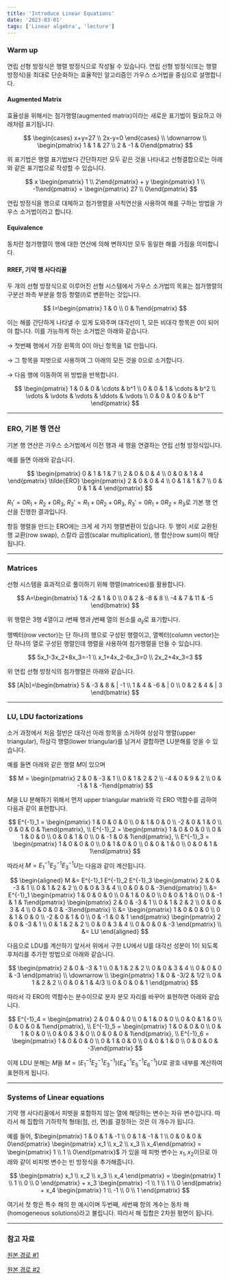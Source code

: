 ```yaml
---
title: 'Introduce Linear Equations'
date: '2023-03-01'
tags: ['Linear algebra', 'lecture']
---
```


### Warm up

연립 선형 방정식은 행렬 방정식으로 작성될 수 있습니다. 연립 선형 방정식(또는 행렬 방정식)을 최대로 단순화하는 효율적인 알고리즘인 가우스 소거법을 중심으로 설명합니다.

#### Augmented Matrix

효율성을 위해서는 첨가행렬(augmented matrix)이라는 새로운 표기법이 필요하고 아래처럼 표기됩니다.

$$
\begin{cases} x+y=27 \\ 2x-y=0 \end{cases} \\
\downarrow \\
\begin{pmatrix} 1 & 1 & 27 \\ 2 & -1 & 0\end{pmatrix}
$$

위 표기법은 행렬 표기법보다 간단하지만 모두 같은 것을 나타내고 선형결합으로는 아래와 같은 표기법으로 작성할 수 있습니다.

$$
x \begin{pmatrix} 1 \\ 2\end{pmatrix} + y \begin{pmatrix} 1 \\ -1\end{pmatrix} = \begin{pmatrix} 27 \\ 0\end{pmatrix}
$$

연립 방정식을 행으로 대체하고 첨가행렬을 사칙연산을 사용하여 해를 구하는 방법을 가우스 소거법이라고 합니다.

#### Equivalence

동치란 첨가행렬이 행에 대한 연산에 의해 변하지만 모두 동일한 해를 가짐을 의미합니다.

#### RREF, 기약 행 사다리꼴

두 개의 선형 방정식으로 이루어진 선형 시스템에서 가우스 소거법의 목표는 첨가행렬의 구분선 좌측 부분을 항등 항렬$(I)$로 변환하는 것입니다.

$$
I=\begin{pmatrix} 1 & 0 \\ 0 & 1\end{pmatrix}
$$

이는 해를 간단하게 나타낼 수 있게 도와주며 대각선이 1, 모든 비대각 항목은 0이 되어야 합니다. 이를 가능하게 하는 소거법은 아래와 같습니다.

$\rightarrow$ 첫번째 행에서 가장 왼쪽의 0이 아닌 항목을 1로 만듭니다.

$\rightarrow$ 그 항목을 피벗으로 사용하여 그 아래의 모든 것을 0으로 소거합니다.

$\rightarrow$ 다음 행에 이동하여 위 방법을 반복합니다.

$$
\begin{pmatrix}
1 & 0 & 0 & \cdots & b^1 \\
0 & 0 & 1 & \cdots & b^2 \\
\vdots & \vdots & \vdots & \ddots & \vdots \\
0 & 0 & 0 & 0 & b^T
\end{pmatrix}
$$

---

### ERO, 기본 행 연산

기본 행 연산은 가우스 소거법에서 이전 행과 새 행을 연결하는 연립 선형 방정식입니다.

예를 들면 아래와 같습니다.

$$
\begin{pmatrix}
0 & 1 & 1 & 7 \\
2 & 0 & 0 & 4 \\
0 & 0 & 1 & 4
\end{pmatrix}
\tilde{ERO}
\begin{pmatrix}
2 & 0 & 0 & 4 \\
0 & 1 & 1 & 7 \\
0 & 0 & 1 & 4
\end{pmatrix}
$$

$R_1' = 0R_1 + R_2 + 0R_3$, $R_2' = R_1 + 0R_2 + 0R_3$, $R_3' = 0R_1 + 0R_2 + R_3$로 기본 행 연산을 진행한 결과입니다.

항등 행렬을 만드는 ERO에는 크게 세 가지 행렬변환이 있습니다. 두 행이 서로 교환된 행 교환(row swap), 스칼라 곱셈(scalar multiplication), 행 합산(row sum)이 해당됩니다.

---

### Matrices

선형 시스템을 효과적으로 풀이하기 위해 행렬(matrices)를 활용합니다.

$$
A=\begin{bmatrix} 1 & -2 & 1 & 0 \\
0 & 2 & -8 & 8 \\
-4 & 7 & 11 & -5 
\end{bmatrix}
$$

위 행렬은 3행 4열이고 $i$번째 행과 $j$번째 열의 원소를 $a_{ij}$로 표기합니다.

행벡터(row vector)는 단 하나의 행으로 구성된 행렬이고, 열벡터(column vector)는 단 하나의 열로 구성된 행렬인데 행렬을 사용하여 첨가행렬을 만들 수 있습니다.

$$
5x_1-3x_2+8x_3=-1 \\
x_1+4x_2-6x_3=0 \\
2x_2+4x_3=3
$$

위 연립 선형 방정식의 첨가행렬은 아래와 같습니다.

$$
[A|b]=\begin{bmatrix} 5 & -3 & 8 & | -1 \\
1 & 4 & -6 & | 0 \\
0 & 2 & 4 & | 3 
\end{bmatrix}
$$

---

### LU, LDU factorizations

소거 과정에서 처음 절반은 대각선 아래 항목을 소거하여 상삼각 행렬(upper triangular), 하삼각 행렬(lower triangular)를 남겨서 결합하면 LU분해를 얻을 수 있습니다.

예를 들면 아래와 같은 행렬 $M$이 있으며

$$
M = \begin{pmatrix} 2 & 0 & -3 & 1 \\ 0 & 1 & 2 & 2 \\ -4 & 0 & 9 & 2 \\ 0 & -1 & 1 & -1\end{pmatrix}
$$

$M$을 LU 분해하기 위해서 먼저 upper triangular matrix와 각 ERO 역함수를 곱하여 다음과 같이 표현합니다.

$$
E^{-1}_1 = \begin{pmatrix} 1 & 0 & 0 & 0 \\ 0 & 1 & 0 & 0 \\ -2 & 0 & 1 & 0 \\ 0 & 0 & 0 & 1\end{pmatrix}, \\
E^{-1}_2 = \begin{pmatrix} 1 & 0 & 0 & 0 \\ 0 & 1 & 0 & 0 \\ 0 & 0 & 1 & 0 \\ 0 & -1 & 0 & 1\end{pmatrix}, \\
E^{-1}_3 = \begin{pmatrix} 1 & 0 & 0 & 0 \\ 0 & 1 & 0 & 0 \\ 0 & 0 & 1 & 0 \\ 0 & 0 & 1 & 1\end{pmatrix}
$$

따라서 $M = E^{-1}_1 E^{-1}_2 E^{-1}_3 U$는 다음과 같이 계산됩니다.

$$
\begin{aligned}
M &= E^{-1}_1 E^{-1}_2 E^{-1}_3 \begin{pmatrix} 2 & 0 & -3 & 1 \\ 0 & 1 & 2 & 2 \\ 0 & 0 & 3 & 4 \\ 0 & 0 & 0 & -3\end{pmatrix} \\
&= E^{-1}_1 \begin{pmatrix} 1 & 0 & 0 & 0 \\ 0 & 1 & 0 & 0 \\ 0 & 0 & 1 & 0 \\ 0 & -1 & 1 & 1\end{pmatrix} \begin{pmatrix} 2 & 0 & -3 & 1 \\ 0 & 1 & 2 & 2 \\ 0 & 0 & 3 & 4 \\ 0 & 0 & 0 & -3\end{pmatrix} \\
&= \begin{pmatrix} 
1 & 0 & 0 & 0 \\
0 & 1 & 0 & 0 \\
-2 & 0 & 1 & 0 \\
0 & -1 & 0 & 1
\end{pmatrix}
\begin{pmatrix}
2 & 0 & -3 & 1 \\
0 & 1 & 2 & 2 \\
0 & 0 & 3 & 4 \\
0 & 0 & 0 & -3
\end{pmatrix} \\
&= LU
\end{aligned}
$$

다음으로 LDU를 계산하기 앞서서 위에서 구한 LU에서 U를 대각선 성분이 1이 되도록 후처리를 추가한 방법으로 아래와 같습니다.

$$
\begin{pmatrix}
2 & 0 & -3 & 1 \\
0 & 1 & 2 & 2 \\
0 & 0 & 3 & 4 \\
0 & 0 & 0 & -3
\end{pmatrix} \\
\downarrow \\
\begin{pmatrix}
1 & 0 & -3/2 & 1/2 \\
0 & 1 & 2 & 2 \\
0 & 0 & 1 & 4/3 \\
0 & 0 & 0 & 1
\end{pmatrix}
$$

따라서 각 ERO의 역함수는 분수이므로 분자 분모 자리를 바꾸어 표현하면 아래와 같습니다.

$$
E^{-1}_4 = \begin{pmatrix} 2 & 0 & 0 & 0 \\ 0 & 1 & 0 & 0 \\ 0 & 0 & 1 & 0 \\ 0 & 0 & 0 & 1\end{pmatrix}, \\
E^{-1}_5 = \begin{pmatrix} 1 & 0 & 0 & 0 \\ 0 & 1 & 0 & 0 \\ 0 & 0 & 3 & 0 \\ 0 & 0 & 0 & 1\end{pmatrix}, \\
E^{-1}_6 = \begin{pmatrix} 1 & 0 & 0 & 0 \\ 0 & 1 & 0 & 0 \\ 0 & 0 & 1 & 0 \\ 0 & 0 & 0 & -3\end{pmatrix}
$$

이제 LDU 분해는 $M$을 $M = (E^{-1}_1 E^{-1}_2 E^{-1}_3)(E^{-1}_4 E^{-1}_5 E^{-1}_6)U$로 괄호 내부를 계산하여 표현하게 됩니다.

---

### Systems of Linear equations

기약 행 사다리꼴에서 피벗을 포함하지 않는 열에 해당하는 변수는 자유 변수입니다. 따라서 해 집합의 기하학적 형태(점, 선, 면)를 결정하는 것은 이 개수가 됩니다.

예를 들어, $\begin{pmatrix} 1 & 0 & 1 & -1 \\ 0 & 1 & -1 & 1 \\ 0 & 0 & 0 & 0\end{pmatrix} \begin{pmatrix} x_1 \\ x_2 \\ x_3 \\ x_4\end{pmatrix} = \begin{pmatrix} 1 \\ 1 \\ 0\end{pmatrix}$ 가 있을 때 피벗 변수는 $x_1, x_2$이므로 아래와 같이 비피벗 변수는 빈 방정식을 추가해줍니다.

$$
\begin{pmatrix} x_1 \\ x_2 \\ x_3 \\ x_4 \end{pmatrix} = \begin{pmatrix} 1 \\ 1 \\ 0 \\ 0 \end{pmatrix} + x_3 \begin{pmatrix} -1 \\ 1 \\ 1 \\ 0 \end{pmatrix} + x_4 \begin{pmatrix} 1 \\ -1 \\ 0 \\ 1 \end{pmatrix}
$$

여기서 첫 항은 특수 해의 한 예시이며 두번째, 세번째 항의 계수는 동차 해(homogeneous solutions)라고 불립니다. 따라서 해 집합은 2차원 평면이 됩니다.

---

### 참고 자료

[원본 경로 #1](https://www.geneseo.edu/~aguilar/public/assets/courses/233/main_notes.pdf)

[원본 경로 #2](https://www.math.ucdavis.edu/~linear/linear-guest.pdf)